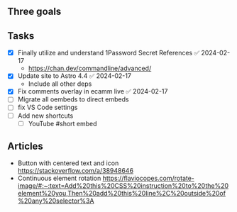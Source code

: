 ## Three goals

## Tasks
- [x] Finally utilize and understand 1Password Secret References ✅ 2024-02-17
	- https://chan.dev/commandline/advanced/
- [x] Update site to Astro 4.4 ✅ 2024-02-17
	- Include all other deps
- [x] Fix comments overlay in ecamm live ✅ 2024-02-17
- [ ] Migrate all oembeds to direct embeds
- [ ] fix VS Code settings
- [ ] Add new shortcuts
	- [ ] YouTube #short embed

## Articles
- Button with centered text and icon https://stackoverflow.com/a/38948646
- Continuous element rotation https://flaviocopes.com/rotate-image/#:~:text=Add%20this%20CSS%20instruction%20to%20the%20element%20you,Then%20add%20this%20line%2C%20outside%20of%20any%20selector%3A
